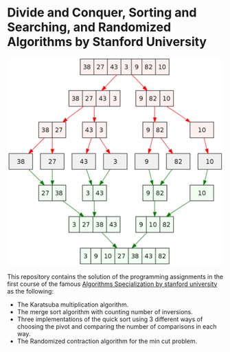 # Divide and Conquer, Sorting and Searching, and Randomized Algorithms by Stanford University

![divide and conquer](images/divide_and_conquer.png "divide and conquer")


This repository contains the solution of the programming assignments in the first course of the famous [Algorithms Specialization by stanford university](https://www.coursera.org/specializations/algorithms) as the following:

- The Karatsuba multiplication algorithm.
- The merge sort algorithm with counting number of inversions.
- Three implementations of the quick sort using 3 different ways of choosing the pivot and comparing the number of comparisons in each way.
- The Randomized contraction algorithm for the min cut problem.
